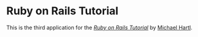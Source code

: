 # Ruby on Rails Tutorial

This is the third application for the
[*Ruby on Rails Tutorial*](http://www.railstutorial.org/)
by [Michael Hartl](http://www.michaelhartl.com/).